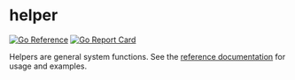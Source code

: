 # helper

[![Go Reference](https://pkg.go.dev/badge/github.com/Defacto2/helper.svg)](https://pkg.go.dev/github.com/Defacto2/helper)
[![Go Report Card](https://goreportcard.com/badge/github.com/Defacto2/helper)](https://goreportcard.com/report/github.com/Defacto2/helper)

Helpers are general system functions. See the [reference documentation](https://pkg.go.dev/github.com/Defacto2/helper) for usage and examples.